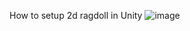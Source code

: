 How to setup 2d ragdoll in Unity
![image](https://github.com/naved1197/Unity2dRagdoll/assets/96604519/35e53427-bf8f-496a-b4eb-3d0fda459ea4)
